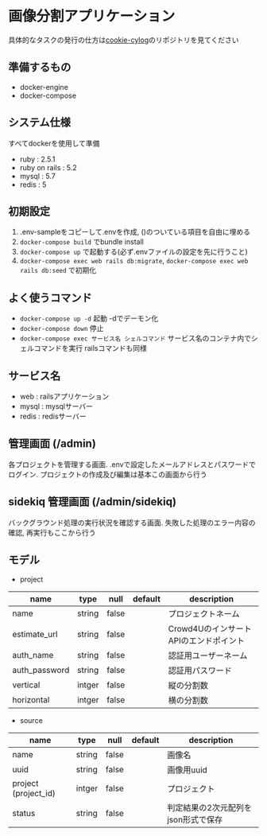 # 画像分割アプリケーション

具体的なタスクの発行の仕方は[cookie-cylog](https://github.com/crowd4u/cookie-cylog)のリポジトリを見てください

## 準備するもの

- docker-engine
- docker-compose

## システム仕様

すべてdockerを使用して準備

- ruby : 2.5.1
- ruby on rails : 5.2
- mysql : 5.7
- redis : 5

## 初期設定

1. .env-sampleをコピーして.envを作成, ()のついている項目を自由に埋める
2. ```docker-compose build``` でbundle install
3. ```docker-compose up``` で起動する(必ず.envファイルの設定を先に行うこと)
4. ```docker-compose exec web rails db:migrate```, ```docker-compose exec web rails db:seed``` で初期化

## よく使うコマンド
- ```docker-compose up -d``` 起動 -dでデーモン化
- ```docker-compose down``` 停止
- ```docker-compose exec サービス名 シェルコマンド``` サービス名のコンテナ内でシェルコマンドを実行 railsコマンドも同様

## サービス名
- web : railsアプリケーション
- mysql : mysqlサーバー
- redis : redisサーバー

## 管理画面 (/admin)

各プロジェクトを管理する画面. .envで設定したメールアドレスとパスワードでログイン. プロジェクトの作成及び編集は基本この画面から行う

## sidekiq 管理画面 (/admin/sidekiq)

バックグラウンド処理の実行状況を確認する画面. 失敗した処理のエラー内容の確認, 再実行もここから行う

## モデル

- project

|name           |type     |null   |default  |description                       |
|---------------|---------|-------|---------|----------------------------------|
|name           |string   |false  |         |プロジェクトネーム                   |
|estimate_url   |string   |false  |         |Crowd4UのインサートAPIのエンドポイント |
|auth_name      |string   |false  |         |認証用ユーザーネーム                  |
|auth_password  |string   |false  |         |認証用パスワード                     |
|vertical       |intger   |false  |         |縦の分割数                          |
|horizontal     |intger   |false  |         |横の分割数                          |

- source

|name                |type     |null   |default  |description                       |
|--------------------|---------|-------|---------|----------------------------------|
|name                |string   |false  |         |画像名                             |
|uuid                |string   |false  |         |画像用uuid                         |
|project (project_id)|intger   |false  |         |プロジェクト                        |
|status              |string   |false  |         |判定結果の2次元配列をjson形式で保存    |
